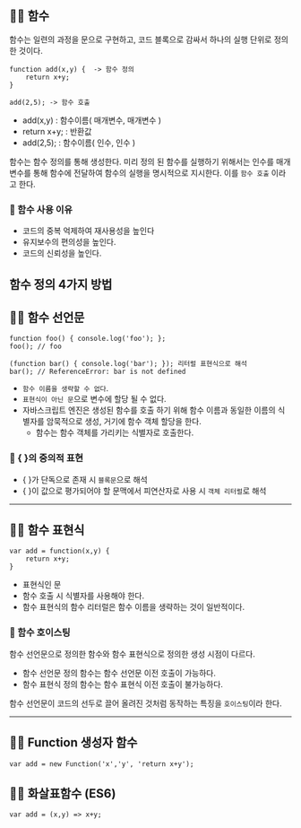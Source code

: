 ## 👩‍💻 함수
함수는 일련의 과정을 문으로 구현하고, 코드 블록으로 감싸서 하나의 실행 단위로 정의한 것이다.
```
function add(x,y) {  -> 함수 정의
    return x+y;
}

add(2,5); -> 함수 호출
```
- add(x,y) : 함수이름( 매개변수, 매개변수 )
- return x+y; : 반환값
- add(2,5); : 함수이름( 인수, 인수 )

함수는 함수 정의를 통해 생성한다. 미리 정의 된 함수를 실행하기 위해서는 인수를 매개변수를 통해 함수에 전달하여 함수의 실행을 명시적으로 지시한다.
이를 `함수 호출` 이라고 한다.

### 📌 함수 사용 이유
- 코드의 중복 억제하여 재사용성을 높인다
- 유지보수의 편의성을 높인다.
- 코드의 신뢰성을 높인다.

## 함수 정의 4가지 방법

## 👩‍💻 함수 선언문
```
function foo() { console.log('foo'); };
foo(); // foo

(function bar() { console.log('bar'); }); 리터럴 표현식으로 해석
bar(); // ReferenceError: bar is not defined
```
- `함수 이름을 생략할 수 없다`.
- `표현식이 아닌 문`으로 변수에 할당 될 수 없다.
- 자바스크립트 엔진은 생성된 함수를 호출 하기 위해 함수 이름과 동일한 이름의 식별자를 암묵적으로 생성, 거기에 함수 객체 할당을 한다.
    - 함수는 함수 객체를 가리키는 식별자로 호출한다.

### 📌 { }의 중의적 표현
- { }가 단독으로 존재 시 `블록문`으로 해석
- { }이 값으로 평가되어야 할 문맥에서 피연산자로 사용 시 `객체 리터럴`로 해석
---

## 👩‍💻 함수 표현식
```
var add = function(x,y) {
    return x+y;
}
```
- 표현식인 문 
- 함수 호출 시 식별자를 사용해야 한다.
- 함수 표현식의 함수 리터럴은 함수 이름을 생략하는 것이 일반적이다.


### 📝 함수 호이스팅
함수 선언문으로 정의한 함수와 함수 표현식으로 정의한 생성 시점이 다르다.
- 함수 선언문 정의 함수는 함수 선언문 이전 호출이 가능하다.
- 함수 표현식 정의 함수는 함수 표현식 이전 호출이 불가능하다.

함수 선언문이 코드의 선두로 끌어 올려진 것처럼 동작하는 특징을 `호이스팅`이라 한다.

---

## 👩‍💻 Function 생성자 함수
```
var add = new Function('x','y', 'return x+y'); 
```

## 👩‍💻 화살표함수 (ES6)
```
var add = (x,y) => x+y;
```

